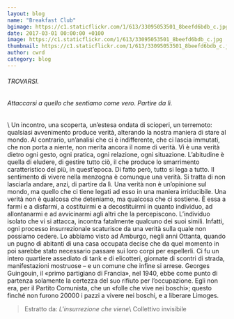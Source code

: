```yaml
---
layout: blog
name: "Breakfast Club"
bgimage: https://c1.staticflickr.com/1/613/33095053501_8beefd6bdb_c.jpg
date: 2017-03-01 00:00:00 +0100
image: https://c1.staticflickr.com/1/613/33095053501_8beefd6bdb_c.jpg
thumbnail: https://c1.staticflickr.com/1/613/33095053501_8beefd6bdb_c.jpg
author: cwrd
category: blog
---
```


###### TROVARSI.

###### Attaccarsi a quello che sentiamo come vero. Partire da lì.
\\
Un incontro, una scoperta, un’estesa ondata di scioperi, un terremoto: qualsiasi avvenimento produce verità, alterando la nostra maniera di stare al mondo. Al contrario, un’analisi che ci è indifferente, che ci lascia immutati, che non porta a niente, non merita ancora il nome di verità. Vi è una verità dietro ogni gesto, ogni pratica, ogni relazione, ogni situazione. L’abitudine è quella di eludere, di gestire tutto ciò, il che produce lo smarrimento caratteristico dei più, in quest’epoca. Di fatto però, tutto si lega a tutto. Il sentimento di vivere nella menzogna è comunque una verità. Si tratta di non lasciarla andare, anzi, di partire da lì. Una verità non è un’opinione sul mondo, ma quello che ci tiene legati ad esso in una maniera irriducibile. Una verità non è qualcosa che deteniamo, ma qualcosa che ci sostiene. È essa a farmi e a disfarmi, a costituirmi e a decostituirmi in quanto individuo, ad allontanarmi e ad avvicinarmi agli altri che la percepiscono. L’individuo isolato che vi si attacca, incontra fatalmente qualcuno dei suoi simili. Infatti, ogni processo insurrezionale scaturisce da una verità sulla quale non possiamo cedere. Lo abbiamo visto ad Amburgo, negli anni Ottanta, quando un pugno di abitanti di una casa occupata decise che da quel momento in poi sarebbe stato necessario passare sui loro corpi per espellerli. Ci fu un intero quartiere assediato di tank e di elicotteri, giornate di scontri di strada, manifestazioni mostruose – e un comune che infine si arrese. Georges Guingouin, il «primo partigiano di Francia», nel 1940, ebbe come punto di partenza solamente la certezza del suo rifiuto per l’occupazione. Egli non era, per il Partito Comunista, che un «folle che vive nei boschi»; questo finché non furono 20000 i pazzi a vivere nei boschi, e a liberare Limoges.
>Estratto da:
>*L'insurrezione che viene*\\
>Collettivo invisibile